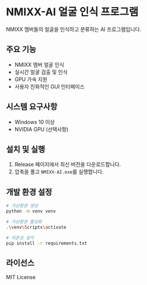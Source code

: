 # NMIXX-AI 얼굴 인식 프로그램

NMIXX 멤버들의 얼굴을 인식하고 분류하는 AI 프로그램입니다.

## 주요 기능

- NMIXX 멤버 얼굴 인식
- 실시간 얼굴 검출 및 인식
- GPU 가속 지원
- 사용자 친화적인 GUI 인터페이스

## 시스템 요구사항

- Windows 10 이상
- NVIDIA GPU (선택사항)

## 설치 및 실행

1. Release 페이지에서 최신 버전을 다운로드합니다.
2. 압축을 풀고 `NMIXX-AI.exe`를 실행합니다.

## 개발 환경 설정

```bash
# 가상환경 생성
python -m venv venv

# 가상환경 활성화
.\venv\Scripts\activate

# 의존성 설치
pip install -r requirements.txt
```

## 라이선스

MIT License